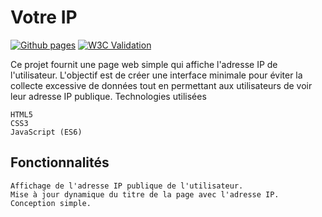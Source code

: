 # Votre IP
[![Github pages](https://github.com/bizouarn/mon-ip/actions/workflows/gh-pages.yml/badge.svg?branch=main)](https://github.com/bizouarn/mon-ip/actions/workflows/gh-pages.yml)
[![W3C Validation](https://img.shields.io/w3c-validation/default?targetUrl=https%3A%2F%2Fbizouarn.com%2Fmon-ip%2F)](https://validator.w3.org/nu/?doc=https%3A%2F%2Fbizouarn.com%2Fmon-ip%2F)

Ce projet fournit une page web simple qui affiche l'adresse IP de l'utilisateur. L'objectif est de créer une interface minimale pour éviter la collecte excessive de données tout en permettant aux utilisateurs de voir leur adresse IP publique.
Technologies utilisées

    HTML5
    CSS3
    JavaScript (ES6)

## Fonctionnalités

    Affichage de l'adresse IP publique de l'utilisateur.
    Mise à jour dynamique du titre de la page avec l'adresse IP.
    Conception simple.

